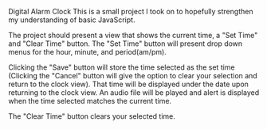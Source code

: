 Digital Alarm Clock
This is a small project I took on to hopefully strengthen my understanding of basic JavaScript.

The project should present a view that shows the current time, a "Set Time" and "Clear Time" button.
The "Set Time" button will present drop down menus for the hour, minute, and period(am/pm).  

Clicking the "Save" button will store the time selected as the set time (Clicking the "Cancel" button will give the option to clear your selection and return to the clock view).  That time will be displayed under the date upon returning to the clock view.  An audio file will be played and alert is displayed when the time selected matches the current time.  

The "Clear Time" button clears your selected time.

